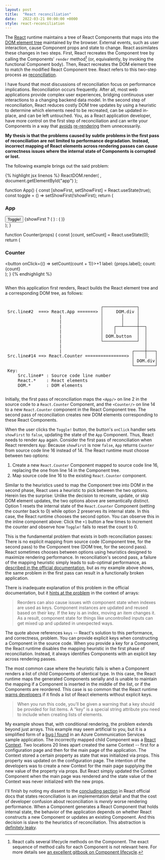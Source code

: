 ```yaml
---
layout: post
title:  "React reconciliation"
date:   2022-03-21 00:00:00 +0000
style: react-reconciliation
---
```


The [React] runtime maintains a tree of React Components that maps into the [DOM element tree][dom-tree] maintained by the browser. External events, such as user interaction, cause Component props and state to change. React assimilates these changes in two steps. First, React recreates the  Component tree by calling the Components' `render` method[^1] (or, equivalently, by invoking the functional Component body). Then, React recreates the DOM element tree to match the modified React Component tree. React refers to this two-step process as [reconciliation].

I have found that most discussions of reconciliation focus on performance implications. Reconciliation occurs frequently. After all, most web applications provide complex user experiences, bridging continuous user interactions to a changing backend data model. In the second step of reconciliation, React reduces costly DOM tree updates by using a heuristic to determine which elements need to be recreated, can be updated in-place, and can be left untouched. You, as a React application developer, have more control on the first step of reconciliation and can write your Components in a way that [avoids][why-does-react-rerender] [re-rendering][common-react-mistakes] them unnecessarily.

**My thesis is that the problems caused by subtle problems in the first pass of reconciliation are not limited to performance degradation. Instead, incorrect mapping of React elements across rendering passes can cause correctness issues where the internal state of Components is corrupted or lost.**

The following example brings out the said problem:

<p>
{% highlight jsx linenos %}
ReactDOM.render(
  <App />,
  document.getElementById("app")
);

function App() {
  const [showFirst, setShowFirst] = React.useState(true);
  const toggle = () => setShowFirst(!showFirst);
  return (
      <div>
        <h3>App</h3>
        <button onClick={toggle}>Toggle!</button>
        {showFirst ? (
          <Counter label="First" />
        ) : (
          <Counter label="Second" />
        )}
      </div>
    );
}

function Counter(props) {
  const [count, setCount] = React.useState(0);
  return (
    <div>
      <h3>Counter</h3>
      <button onClick={() => setCount(count + 1)}>+1</button>
      label: {props.label}; count: {count}
    </div>
  );
}
{% endhighlight %}

<div style="width: 100%; display: flex; flex-flow: row wrap; justify-content: center;">
  <div id="app"></div>
</div>
</p>

When this application first renders, React builds the React element tree and a corresponding DOM tree, as follows:

<div style="width: 100%; display: flex; flex-flow: row wrap; justify-content: center;">
<pre>
                                    ┌─────────────┐
Src.line#2  ===> React.App =======> │     DOM.div │
                    |               │       │     │
                    |               │       │     │
                    |               │    ┌──┴─────┼──┐
                    |               │    │        │  │
                    |               │ DOM.button  │  │
                    |               └─────────────┘  │
                    |                                │
                    |                           ┌────┼───┐
Src.line#14 ==> React.Counter ================> │    │   │
                                                │ DOM.div│
                                                └────────┘
Key:
    Src.line#* : Source code line number
    React.*    : React elements
    DOM.*      : DOM elements
</pre>
</div>


Initially, the first pass of reconciliation maps the `<App/>` on line 2 in the source code to a `React.Counter` Component, and the `<Counter/>` on line 14 to a new `React.Counter` component in the React Component tree. The second pass of reconciliation creates new DOM elements corresponding to these React Components.

When the user clicks the `Toggle!` button, the button's `onClick` handler sets `showFirst` to `false`, updating the state of the `App` Component. Thus, React needs to render `App` again. Consider the first pass of reconciliation when React rerenders  `App`: Because `showFirst` is now `false`, `App` returns `Counter` from source code line 16 instead of 14. The React runtime must choose between two options:

1. Create a new `React.Counter` Component mapped to source code line 16, replacing the one from line 14 in the Component tree.
2. Map source code line 16 to the existing `React.Counter` component.

Similar to the heuristics used to map the Component tree into DOM in the second phase, React uses a heuristic to pick between the two options. Herein lies the surprise: Unlike the decision to recreate, update, or skip DOM element updates, the two options above are semantically distinct. Option 1 resets the internal state of the `React.Counter` Component (setting the counter back to 0) while option 2 preserves its internal state. In this case, the React runtime chooses the second option. You can observe this in the inline component above: Click the `+1` button a few times to increment the counter and observe how `Toggle!` fails to reset the count to 0.

This is the fundamental problem that exists in both reconciliation passes: There is no explicit mapping from source code (Component tree, for the second pass) to the Component tree (DOM tree, for the second pass). React sometimes chooses between options using heuristics designed to maximize rendering performance. In reconciliation's second pass, a failure of the mapping heuristic simply leads to sub-optimal performance, as [described in the official documentation][react-docs-recurse-on-children], but as my example above shows, the same problem in the first pass can result in a functionally broken application.

There is inadequate explanation of this problem in the official documentation, but it [hints at the problem][react-docs-correctness-issue] in the context of arrays:

> Reorders can also cause issues with component state when indexes are used as keys. Component instances are updated and reused based on their key. If the key is an index, moving an item changes it. As a result, component state for things like uncontrolled inputs can get mixed up and updated in unexpected ways.

The quote above references `keys` -- React's solution to this performance, and correctness, problem. You can provide explicit keys when constructing a Component in the source code. When you provide a key for a Component, the React runtime disables the mapping heuristic in the first phase of reconciliation. Instead, it always identifies Components with an explicit key across rendering passes.

The most common case where the heuristic fails is when a Component renders a list of child Components of identical type. In this case, the React runtime maps the generated Components serially and is unable to maintain the mapping if a Component is inserted in the middle of the list, or if the Components are reordered. This case is so common that the React runtime [warns developers][react-docs-list-warning] if it finds a list of React elements without explicit keys.

> When you run this code, you’ll be given a warning that a key should be provided for list items. A “key” is a special string attribute you need to include when creating lists of elements.

My example shows that, with conditional rendering, the problem extends beyond just arrays. This example may seem artificial to you, but it is a simplified form of a [bug I found][acs-sample-bug] in an Azure Communication Services sample application. The incorrectly mapped child Component was a [React Context][react-docs-context]. Two locations 20 lines apart created the same Context -- first for a configuration page and then for the main page of the application. The Context stored a certain property as state that was initialized via props. This property was updated on the configuration page. The intention of the developers was to create a new Context for the main page supplying the new value of the property via props. But React simply updated the Context Component when the main page was rendered and the state value of the Context was never initialized with the new props.

I'll finish by noting my dissent to the [concluding section][react-docs-reconciliation-tradeoff] in React official docs that states reconciliation is an implementation detail and that the cost of developer confusion about reconciliation is _merely_ worse rendering performance. When a Component generates a React Component that holds internal state, the behavior of the application depends on whether React constructs a new Component or updates an existing Component. And this decision is slave to the heuristics of reconciliation. This abstraction is [definitely leaky][leaky-abstractions].

[^1]: React calls several lifecycle methods on the Component. The exact sequence of method calls for each Component is not relevant here. For more details see [an excellent gitbook on Component lifecycle][component-lifecycle-gitbook].

[acs-sample-bug]: https://github.com/Azure/communication-ui-sdk/pull/224
[common-react-mistakes]: https://medium.com/strands-tech-corner/3-common-mistakes-that-impede-react-reconciliation-and-updating-processes-8b917ebde61e
[component-lifecycle-gitbook]: https://developmentarc.gitbooks.io/react-indepth/content/life_cycle/introduction.html
[dom-tree]: https://developer.mozilla.org/en-US/docs/Web/API/Document_Object_Model/Introduction
[leaky-abstractions]: https://www.joelonsoftware.com/2002/11/11/the-law-of-leaky-abstractions/
[react-docs-conditional-rendering]: https://reactjs.org/docs/conditional-rendering.html
[react-docs-context]: https://reactjs.org/docs/context.html
[react-docs-correctness-issue]: https://reactjs.org/docs/reconciliation.html#keys
[react-docs-list-warning]: https://reactjs.org/docs/lists-and-keys.html#basic-list-component
[react-docs-reconciliation-tradeoff]: https://reactjs.org/docs/reconciliation.html#tradeoffs
[react-docs-recurse-on-children]: https://reactjs.org/docs/reconciliation.html#recursing-on-children
[React]: https://reactjs.org/
[reconciliation]: https://reactjs.org/docs/reconciliation.html
[why-does-react-rerender]: https://medium.com/@Osterberg/react-component-renders-too-often-2917daabcf5

<!-- Keep in the end for optimal page loading. Can't defer loading React because of how I use it -->

<script crossorigin src="https://unpkg.com/react@17/umd/react.production.min.js"></script>
<script crossorigin src="https://unpkg.com/react-dom@17/umd/react-dom.production.min.js"></script>
<script>
"use strict";
function App() {
  const [showFirst, setShowFirst] = React.useState(true);
  return React.createElement(
    "div",
    {
      style: {
        padding: "1rem",
        border: "1px solid #999",
        width: "20rem",
        display: "flex",
        flexFlow: "column nowrap",
        alignContent: "center",
        gap: "1rem",
      }
    },
    React.createElement("h3", null, "App"),
    React.createElement(
      "button",
      {
        onClick: () => setShowFirst(!showFirst),
        style: {
          minHeight: "1.25rem",
          backgroundColor: "#AAA",
        }
      },
      React.createElement("h4", null, "Toggle!")
    ),
    showFirst
      ? React.createElement(Counter, {
          label: "First"
        })
      : React.createElement(Counter, {
          label: "Second"
        })
  );
}
function Counter(props) {
  const [count, setCount] = React.useState(0);
  return React.createElement(
    "div",
    {
      style: {
        padding: "1rem",
        border: "1px solid #999",
        display: "flex",
        flexFlow: "column nowrap",
        alignContent: "center",
        gap: "1rem",
      }
    },
    React.createElement(
      "h4",
      null,
      "Counter"
    ),
    React.createElement(
      "button",
      {
        onClick: () => setCount(count + 1),
        style: {
          minHeight: "1.25rem",
          backgroundColor: "#AAA",
        }
      },
      React.createElement("h4", null, "+1"),
    ),
    "label: ",
    props.label,
    "; count: ",
    count
  );
}
ReactDOM.render(
  React.createElement(App, null),
  document.getElementById("app")
);

</script>